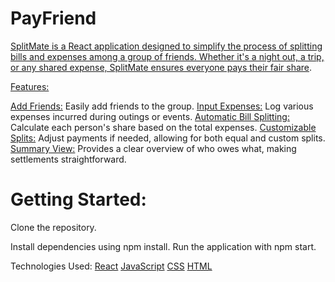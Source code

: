 # PayFriend
 <u>SplitMate is a React application designed to simplify the process of splitting bills and expenses among a group of friends. Whether it's a night out, a trip, or any shared expense, SplitMate ensures everyone pays their fair share</u>.

<u>Features:</u>

<u>Add Friends:</u> Easily add friends to the group.
<u>Input Expenses:</u> Log various expenses incurred during outings or events.
<u>Automatic Bill Splitting:</u> Calculate each person's share based on the total expenses.
<u>Customizable Splits:</u> Adjust payments if needed, allowing for both equal and custom splits.
<u>Summary View:</u> Provides a clear overview of who owes what, making settlements straightforward.

# Getting Started:

Clone the repository.

Install dependencies using npm install.
Run the application with npm start.

Technologies Used:
<u>React</u>
<u>JavaScript</u>
<u>CSS</u>
<u>HTML<u/>
